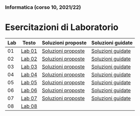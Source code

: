 ### Informatica (corso 10, 2021/22)
# Esercitazioni di Laboratorio

| Lab | Testo | Soluzioni proposte | Soluzioni guidate |
|-----|-------|--------------------|-------------------|
| 01 | [Lab 01](./lab01%20(Cap%201).pdf) |  [Soluzioni proposte](./lab01%20%28soluzioni%29) | [Soluzioni guidate](lab01%20%28soluzioni%20guidate%29.pdf) |
| 02 | [Lab 02](./lab02%20(Cap%202).pdf) |  [Soluzioni proposte](./lab02%20%28soluzioni%29) | [Soluzioni guidate](lab02%20%28soluzioni%20guidate%29.pdf) |
| 03 | [Lab 03](./lab03%20%28Cap%203%29.pdf) |  [Soluzioni proposte](./lab03%20%28soluzioni%29) | [Soluzioni guidate](lab03%20%28soluzioni%20guidate%29.pdf) |
| 04 | [Lab 04](./lab04%20%28Cap%204%29.pdf) |  [Soluzioni proposte](./lab04%20%28soluzioni%29) | [Soluzioni guidate](lab04%20%28soluzioni%20guidate%29.pdf) |
| 05 | [Lab 05](./lab05%20%28Riep%20Cap%203%20e%204%29.pdf) |  [Soluzioni proposte](./lab05%20%28soluzioni%29) | [Soluzioni guidate](lab05%20%28soluzioni%20guidate%29.pdf) |
| 06 | [Lab 06](./lab06%20%28Cap%205%29.pdf) |  [Soluzioni proposte](./lab06%20%28soluzioni%29) | [Soluzioni guidate](lab06%20%28soluzioni%20guidate%29.pdf) |
| 07 | [Lab 07](./lab07%20%28Cap%205%29.pdf) |  [Soluzioni proposte](./lab07%20%28soluzioni%29) | [Soluzioni guidate](lab07%20%28soluzioni%20guidate%29.pdf) |
| 08 | [Lab 08](./lab07%20%28Cap%205%29.pdf) | | |



